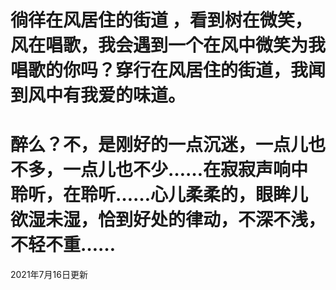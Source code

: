 # 徜徉在风居住的街道 ，看到树在微笑，风在唱歌，我会遇到一个在风中微笑为我唱歌的你吗？穿行在风居住的街道，我闻到风中有我爱的味道。

# 醉么？不，是刚好的一点沉迷，一点儿也不多，一点儿也不少……在寂寂声响中聆听，在聆听……心儿柔柔的，眼眸儿欲湿未湿，恰到好处的律动，不深不浅，不轻不重……

2021年7月16日更新